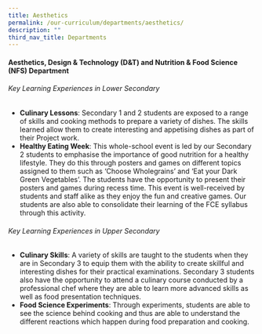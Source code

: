 ```yaml
---
title: Aesthetics
permalink: /our-curriculum/departments/aesthetics/
description: ""
third_nav_title: Departments
---
```

#### **Aesthetics, Design & Technology (D&T) and Nutrition & Food Science (NFS) Department**



###### Key Learning Experiences in Lower Secondary
*   **Culinary Lessons**:
Secondary 1 and 2 students are exposed to a range of skills and cooking methods to prepare a variety of dishes. The skills learned allow them to create interesting and appetising dishes as part of their Project work.
*   **Healthy Eating Week**: This whole-school event is led by our Secondary 2 students to emphasise the importance of good nutrition for a healthy lifestyle. They do this through posters and games on different topics assigned to them such as ‘Choose Wholegrains’ and ‘Eat your Dark Green Vegetables’. The students have the opportunity to present their posters and games during recess time. This event is well-received by students and staff alike as they enjoy the fun and creative games. Our students are also able to consolidate their learning of the FCE syllabus through this activity.

###### Key Learning Experiences in Upper Secondary
*   **Culinary Skills**: A variety of skills are taught to the students when they are in Secondary 3 to equip them with the ability to create skillful and interesting dishes for their practical examinations. Secondary 3 students also have the opportunity to attend a culinary course conducted by a professional chef where they are able to learn more advanced skills as well as food presentation techniques.
*   **Food Science Experiments**: Through experiments, students are able to see the science behind cooking and thus are able to understand the different reactions which happen during food preparation and cooking.